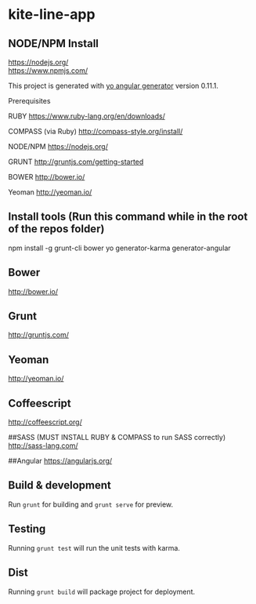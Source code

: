 # kite-line-app

## NODE/NPM Install
https://nodejs.org/    
https://www.npmjs.com/

This project is generated with [yo angular generator](https://github.com/yeoman/generator-angular)
version 0.11.1.


Prerequisites 

RUBY
https://www.ruby-lang.org/en/downloads/

COMPASS (via Ruby)
http://compass-style.org/install/

NODE/NPM
https://nodejs.org/

GRUNT
http://gruntjs.com/getting-started

BOWER
http://bower.io/

Yeoman
http://yeoman.io/


## Install tools (Run this command while in the root of the repos folder)
npm install -g grunt-cli bower yo generator-karma generator-angular


## Bower
http://bower.io/

## Grunt
http://gruntjs.com/

## Yeoman
http://yeoman.io/

## Coffeescript
http://coffeescript.org/

##SASS  (MUST INSTALL RUBY & COMPASS to run SASS correctly)
http://sass-lang.com/

##Angular
https://angularjs.org/

## Build & development

Run `grunt` for building and `grunt serve` for preview.

## Testing

Running `grunt test` will run the unit tests with karma.

## Dist

Running `grunt build` will package project for deployment.







